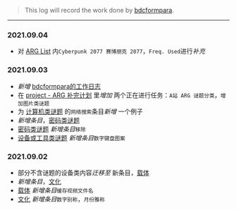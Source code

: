 > This log will record the work done by [bdcformpara](https://github.com/bdcformpara).
---

### 2021.09.04
- 对 [ARG List](https://github.com/Nikucyan/ARG/blob/main/ARG-List.md) 内`Cyberpunk 2077 赛博朋克 2077`，`Freq. Used`进行*补充*
### 2021.09.03
- *新增* [bdcformpara的工作日志](https://github.com/Nikucyan/ARG/blob/main/Work_log/bdcformpara.md)
- 在 [project - ARG 补完计划](https://github.com/Nikucyan/ARG/projects/1#card-68087383) 里*增加* 两个正在进行任务：`A站 ARG 谜题分类`，`增加图片类谜题`
- 为 [计算机类谜题](https://github.com/Nikucyan/ARG/blob/main/List_of_puzzle_types/Computer_Puzzles.md) 的`网络搜索`条目*新增* 一个例子
- *新增条目*，[密码类谜题](https://github.com/Nikucyan/ARG/blob/main/List_of_puzzle_types/Cryptography_Puzzles.md)
- [密码类谜题](https://github.com/Nikucyan/ARG/blob/main/List_of_puzzle_types/Cryptography_Puzzles.md) *新增条目*`移除`
- [设备或工具类谜题](https://github.com/Nikucyan/ARG/blob/main/List_of_puzzle_types/Device_or_Tool_Puzzles.md) *新增条目*`数字键盘图案`
### 2021.09.02
- 部分不含谜题的设备类内容*迁移至* 新条目，[载体](https://github.com/Nikucyan/ARG/blob/main/List_of_puzzle_types/Carrier.md)
- *新增条目*，[文化](https://github.com/Nikucyan/ARG/blob/main/List_of_puzzle_types/Culture.md)
- [载体](https://github.com/Nikucyan/ARG/blob/main/List_of_puzzle_types/Carrier.md) *新增条目*`缓存视频文件名`
- [文化](https://github.com/Nikucyan/ARG/blob/main/List_of_puzzle_types/Culture.md) *新增条目*`数字别称`，`月份雅称`

